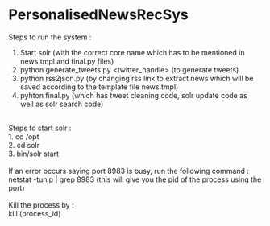 # PersonalisedNewsRecSys
Steps to run the system : <br>
1. Start solr (with the correct core name which has to be mentioned in news.tmpl and final.py files) <br>
2. python generate_tweets.py <twitter_handle> (to generate tweets) <br>
3. python rss2json.py (by changing rss link to extract news which will be saved according to the template file news.tmpl) <br>
4. pyhton final.py (which has tweet cleaning code, solr update code as well as solr search code) <br>
<br>
Steps to start solr : <br>
1. cd /opt <br>
2. cd solr <br>
3. bin/solr start <br>
<br>
If an error occurs saying port 8983 is busy, run the following command : <br>
netstat -tunlp | grep 8983 (this will give you the pid of the process using the port) <br>
<br>
Kill the process by : <br>
kill (process_id) <br>
